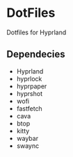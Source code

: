 # DotFiles
 Dotfiles for Hyprland
## Dependecies
* Hyprland
* hyprlock
* hyprpaper
* hyprshot
* wofi
* fastfetch
* cava
* btop
* kitty
* waybar
* swaync
